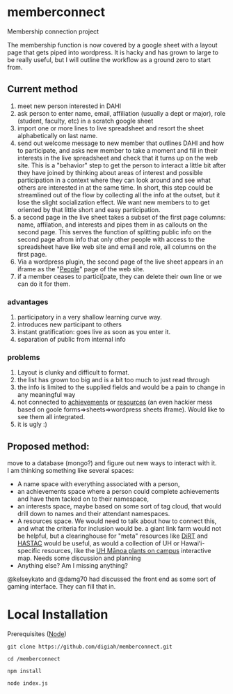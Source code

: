 # memberconnect
Membership connection project

The membership function is now covered by a google sheet with a layout page that gets piped into wordpress.  It is hacky and has grown to large to be really useful, but I will outline the workflow as a ground zero to start from.

## Current method
1. meet new person interested in DAHI
2. ask person to enter name, email, affiliation (usually a dept or major), role (student, faculty, etc) in a scratch google sheet
3. import one or more lines to live spreadsheet and resort the sheet alphabetically on last name.
4. send out welcome message to new member that outlines DAHI and how to participate, and asks new member to take a moment and fill in their interests in the live spreadsheet and check that it turns up on the web site.  This is a "behavior" step to get the person to interact a little bit after they have joined by thinking about areas of interest and possible participation in a context where they can look around and see what others are interested in at the same time.  In short, this step could be streamlined out of the flow by collecting all the info at the outset, but it lose the slight socialization effect.  We want new members to to get oriented by that little short and easy participation.
5. a second page in the live sheet takes a subset of the first page columns: name, affilation, and interests and pipes them in as callouts on the second page.  This serves the function of splitting public info on the second page afrom info that only other people with access to the spreadsheet have like web site and email and role, all columns on the first page.
6. Via a wordpress plugin, the second page of the live sheet appears in an iframe as the "[People](http://dahi.manoa.hawaii.edu/people-2/)" page of the web site.  
7. if a member ceases to partici[pate, they can delete their own line or we can do it for them.  

### advantages
1. participatory in a very shallow learning curve way.
2. introduces new participant to others
3. instant gratification: goes live as soon as you enter it.
4. separation of public from internal info

### problems
1. Layout is clunky and difficult to format.
2. the list has grown too big and is a bit too much to just read through
3. the info is limited to the supplied fields and would be a pain to change in any meaningful way
4. not connected to [achievements](https://github.com/digiah/2do/issues/134) or [resources](http://dahi.manoa.hawaii.edu/resources/) (an even hackier mess based on goole forms=>sheets=>wordpress sheets iframe).  Would like to see them all integrated.  
5. it is ugly :)

## Proposed method:
move to a database (mongo?) and figure out new ways to interact with it.  
I am thinking something like several spaces: 
* A name space with everything associated with a person, 
* an achievements space where a person could complete achievements and have them tacked on to their namespace, 
* an interests space, maybe based on some sort of tag cloud, that would drill down to names and their attendant namespaces.
* A resources space.  We would need to talk about how to connect this, and what the criteria for inclusion would be.  a giant link farm would not be helpful, but a clearinghouse for "meta" resources like [DiRT](http://dirtdirectory.org/) and [HASTAC](https://www.hastac.org/) would be useful, as would a collection of UH or Hawaiʻi-specific resources, like the [UH Mānoa plants on campus](http://manoa.hawaii.edu/landscaping/plantmap.php) interactive map.  Needs some discussion and planning
* Anything else? Am I missing anything?

@kelseykato and @damg70 had discussed the front end as some sort of gaming interface.  They can fill that in.  


# Local Installation

Prerequisites ([Node](https://nodejs.org/))

```
git clone https://github.com/digiah/memberconnect.git
  
cd /memberconnect

npm install
  
node index.js
```

